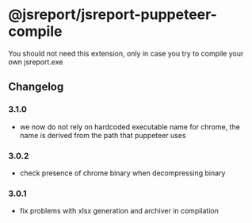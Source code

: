 # @jsreport/jsreport-puppeteer-compile

You should not need this extension, only in case you try to compile your own jsreport.exe

## Changelog

### 3.1.0

- we now do not rely on hardcoded executable name for chrome, the name is derived from the path that puppeteer uses

### 3.0.2

- check presence of chrome binary when decompressing binary

### 3.0.1

- fix problems with xlsx generation and archiver in compilation
